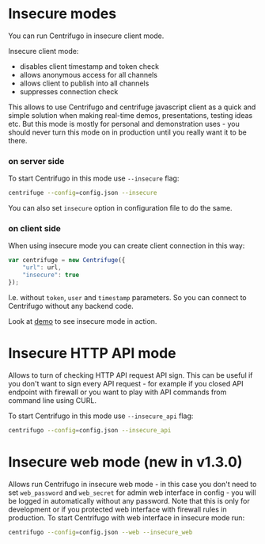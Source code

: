 # Insecure modes

You can run Centrifugo in insecure client mode.

Insecure client mode:

* disables client timestamp and token check
* allows anonymous access for all channels
* allows client to publish into all channels
* suppresses connection check

This allows to use Centrifugo and centrifuge javascript client as a quick and simple
solution when making real-time demos, presentations, testing ideas etc. But this mode
is mostly for personal and demonstration uses - you should never turn this mode on
in production until you really want it to be there.

### on server side

To start Centrifugo in this mode use `--insecure` flag:

```bash
centrifuge --config=config.json --insecure
```

You can also set `insecure` option in configuration file to do the same.

### on client side

When using insecure mode you can create client connection in this way:

```javascript
var centrifuge = new Centrifuge({
    "url": url,
    "insecure": true
});
```

I.e. without `token`, `user` and `timestamp` parameters. So you can connect to
Centrifugo without any backend code.

Look at [demo](https://github.com/centrifugal/centrifuge/tree/master/examples/insecure_mode) to
see insecure mode in action.

# Insecure HTTP API mode

Allows to turn of checking HTTP API request API sign. This can be useful if you don't want
to sign every API request - for example if you closed API endpoint with firewall or you want 
to play with API commands from command line using CURL.

To start Centrifugo in this mode use `--insecure_api` flag:

```bash
centrifugo --config=config.json --insecure_api
```

# Insecure web mode (new in v1.3.0)

Allows run Centrifugo in insecure web mode - in this case you don't need to set `web_password`
and `web_secret` for admin web interface in config - you will be logged in automatically
without any password. Note that this is only for development or if you protected web interface
with firewall rules in production. To start Centrifugo with web interface in insecure mode run:

```bash
centrifugo --config=config.json --web --insecure_web
```